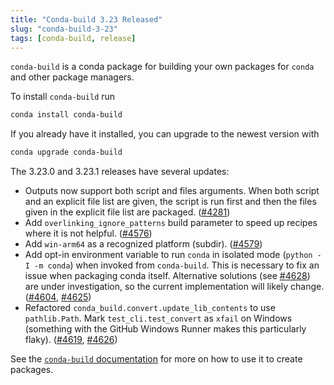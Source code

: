 ```yaml
---
title: "Conda-build 3.23 Released"
slug: "conda-build-3-23"
tags: [conda-build, release]
---
```


`conda-build` is a conda package for building your own packages for `conda` and other package managers.

To install `conda-build` run

``` Bash
conda install conda-build
```

If you already have it installed, you can upgrade to the newest version with

``` Bash
conda upgrade conda-build
```

The 3.23.0 and 3.23.1 releases have several updates:

* Outputs now support both script and files arguments. When both script and an explicit file list are given, the script is run first and then the files given in the explicit file list are packaged. ([#4281](https://github.com/conda/conda-build/pull/4281))
* Add `overlinking_ignore_patterns` build parameter to speed up recipes where it is not helpful. ([#4576](https://github.com/conda/conda-build/pull/4576))
* Add `win-arm64` as a recognized platform (subdir). ([#4579](https://github.com/conda/conda-build/pull/4579))
* Add opt-in environment variable to run `conda` in isolated mode (`python -I -m conda`) when invoked from `conda-build`. This is necessary to fix an issue when packaging conda itself. Alternative solutions (see [#4628](https://github.com/conda/conda-build/pull/4628)) are under investigation, so the current implementation will likely change. ([#4604](https://github.com/conda/conda-build/pull/4604), [#4625](https://github.com/conda/conda-build/pull/4625))
* Refactored `conda_build.convert.update_lib_contents` to use `pathlib.Path`. Mark `test_cli.test_convert` as `xfail` on Windows (something with the GitHub Windows Runner makes this particularly flaky). ([#4619](https://github.com/conda/conda-build/pull/4619), [#4626](https://github.com/conda/conda-build/pull/4626))

See the [`conda-build` documentation](https://docs.conda.io/projects/conda-build/en/latest/index.html) for more on how to use it to create packages.